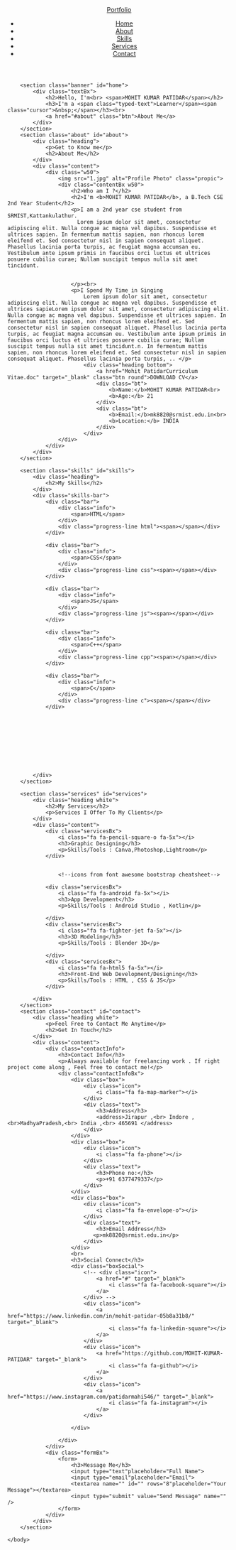 <!DOCTYPE html>
<html lang="en">
    <head>
        <meta charset="UTF-8">
        <meta name="viewport" content="width=device-width, initial-scale=1.0">
        <title>Responsive portfolio</title>
        <link rel="stylesheet" href="style.css">
        <script src="ext.js" language="javascript"></script>
        <script src="typeeffect.js" language="javascript"></script>
        <link rel="stylesheet" href="https://stackpath.bootstrapcdn.com/font-awesome/4.7.0/css/font-awesome.min.css" integrity="sha384-wvfXpqpZZVQGK6TAh5PVlGOfQNHSoD2xbE+QkPxCAFlNEevoEH3Sl0sibVcOQVnN" crossorigin="anonymous">
        <!--Used Font Awesome cdn website for this link-->
    </head>
    <body>
        <header>
         <a href="#" class="logo">Portfolio</a>
         <ul class="menu">
             <li><a href="#home">Home</a></li>
             <li><a href="#about">About</a></li>
             <li><a href="#skills">Skills</a></li>
             <li><a href="#services">Services</a></li>
             <li><a href="#contact">Contact</a></li>
         </ul>
        </header>


        <section class="banner" id="home">
            <div class="textBx">
                <h2>Hello, I'm<br> <span>MOHIT KUMAR PATIDAR</span></h2>
                <h3>I'm a <span class="typed-text">Learner</span><span class="cursor">&nbsp;</span></h3><br>
                <a href="#about" class="btn">About Me</a>
            </div>
        </section>
        <section class="about" id="about">
            <div class="heading">
                <p>Get to Know me</p>
                <h2>About Me</h2>
            </div>
            <div class="content">
                <div class="w50">
                    <img src="1.jpg" alt="Profile Photo" class="propic">
                    <div class="contentBx w50">
                        <h2>Who am I ?</h2>
                        <h2>I'm <b>MOHIT KUMAR PATIDAR</b>, a B.Tech CSE 2nd Year Student</h2>
                        <p>I am a 2nd year cse student from SRMIST,Kattankulathur.
                          Lorem ipsum dolor sit amet, consectetur adipiscing elit. Nulla congue ac magna vel dapibus. Suspendisse et ultrices sapien. In fermentum mattis sapien, non rhoncus lorem eleifend et. Sed consectetur nisl in sapien consequat aliquet. Phasellus lacinia porta turpis, ac feugiat magna accumsan eu. Vestibulum ante ipsum primis in faucibus orci luctus et ultrices posuere cubilia curae; Nullam suscipit tempus nulla sit amet tincidunt.


                        </p><br>
                        <p>I Spend My Time in Singing
                            Lorem ipsum dolor sit amet, consectetur adipiscing elit. Nulla congue ac magna vel dapibus. Suspendisse et ultrices sapieLorem ipsum dolor sit amet, consectetur adipiscing elit. Nulla congue ac magna vel dapibus. Suspendisse et ultrices sapien. In fermentum mattis sapien, non rhoncus lorem eleifend et. Sed consectetur nisl in sapien consequat aliquet. Phasellus lacinia porta turpis, ac feugiat magna accumsan eu. Vestibulum ante ipsum primis in faucibus orci luctus et ultrices posuere cubilia curae; Nullam suscipit tempus nulla sit amet tincidunt.n. In fermentum mattis sapien, non rhoncus lorem eleifend et. Sed consectetur nisl in sapien consequat aliquet. Phasellus lacinia porta turpis, .. </p>
                            <div class="heading bottom">
                                <a href="Mohit PatidarCurriculum Vitae.doc" target="_blank" class="btn round">DOWNLOAD CV</a>
                                <div class="bt">
                                    <b>Name:</b>MOHIT KUMAR PATIDAR<br>
                                    <b>Age:</b> 21
                                </div>
                                <div class="bt">
                                    <b>Email:</b>mk8820@srmist.edu.in<br>
                                    <b>Location:</b> INDIA
                                </div>
                            </div>
                    </div>
                </div>
            </div>
        </section>

        <section class="skills" id="skills">
            <div class="heading">
                <h2>My Skills</h2>
            </div>
            <div class="skills-bar">
                <div class="bar">
                    <div class="info">
                        <span>HTML</span>
                    </div>
                    <div class="progress-line html"><span></span></div>
                </div>

                <div class="bar">
                    <div class="info">
                        <span>CSS</span>
                    </div>
                    <div class="progress-line css"><span></span></div>
                </div>

                <div class="bar">
                    <div class="info">
                        <span>JS</span>
                    </div>
                    <div class="progress-line js"><span></span></div>
                </div>

                <div class="bar">
                    <div class="info">
                        <span>C++</span>
                    </div>
                    <div class="progress-line cpp"><span></span></div>
                </div>

                <div class="bar">
                    <div class="info">
                        <span>C</span>
                    </div>
                    <div class="progress-line c"><span></span></div>
                </div>










            </div>
        </section>

        <section class="services" id="services">
            <div class="heading white">
                <h2>My Services</h2>
                <p>Services I Offer To My Clients</p>
            </div>
            <div class="content">
                <div class="servicesBx">
                    <i class="fa fa-pencil-square-o fa-5x"></i>
                    <h3>Graphic Designing</h3>
                    <p>Skills/Tools : Canva,Photoshop,Lightroom</p>
                </div>


                    <!--icons from font awesome bootstrap cheatsheet-->

                <div class="servicesBx">
                    <i class="fa fa-android fa-5x"></i>
                    <h3>App Development</h3>
                    <p>Skills/Tools : Android Studio , Kotlin</p>

                </div>
                <div class="servicesBx">
                    <i class="fa fa-fighter-jet fa-5x"></i>
                    <h3>3D Modeling</h3>
                    <p>Skills/Tools : Blender 3D</p>

                </div>
                <div class="servicesBx">
                    <i class="fa fa-html5 fa-5x"></i>
                    <h3>Front-End Web Development/Designing</h3>
                    <p>Skills/Tools : HTML , CSS & JS</p>
                </div>

            </div>
        </section>
        <section class="contact" id="contact">
            <div class="heading white">
                <p>Feel Free to Contact Me Anytime</p>
                <h2>Get In Touch</h2>
            </div>
            <div class="content">
                <div class="contactInfo">
                    <h3>Contact Info</h3>
                    <p>Always available for freelancing work . If right project come along , Feel free to contact me!</p>
                    <div class="contactInfoBx">
                        <div class="box">
                            <div class="icon">
                                <i class="fa fa-map-marker"></i>
                            </div>
                            <div class="text">
                                <h3>Address</h3>
                                <address>Jirapur ,<br> Indore ,<br>MadhyaPradesh,<br> India ,<br> 465691 </address>
                            </div>
                        </div>
                        <div class="box">
                            <div class="icon">
                                <i class="fa fa-phone"></i>
                            </div>
                            <div class="text">
                                <h3>Phone no:</h3>
                                <p>+91 6377479337</p>
                            </div>
                        </div>
                        <div class="box">
                            <div class="icon">
                                <i class="fa fa-envelope-o"></i>
                            </div>
                            <div class="text">
                                <h3>Email Address</h3>
                               <p>mk8820@srmist.edu.in</p>
                            </div>
                        </div>
                        <br>
                        <h3>Social Connect</h3>
                        <div class="boxSocial">
                            <!-- <div class="icon">
                                <a href="#" target="_blank">
                                    <i class="fa fa-facebook-square"></i>
                                </a>
                            </div> -->
                            <div class="icon">
                                <a href="https://www.linkedin.com/in/mohit-patidar-05b8a31b8/" target="_blank">
                                    <i class="fa fa-linkedin-square"></i>
                                </a>
                            </div>
                            <div class="icon">
                                <a href="https://github.com/MOHIT-KUMAR-PATIDAR" target="_blank">
                                    <i class="fa fa-github"></i>
                                </a>
                            </div>
                            <div class="icon">
                                <a href="https://www.instagram.com/patidarmahi546/" target="_blank">
                                    <i class="fa fa-instagram"></i>
                                </a>
                            </div>

                        </div>

                    </div>
                </div>
                <div class="formBx">
                    <form>
                        <h3>Message Me</h3>
                        <input type="text"placeholder="Full Name">
                        <input type="email"placeholder="Email">
                        <textarea name="" id="" rows="8"placeholder="Your Message"></textarea>
                        <input type="submit" value="Send Message" name="" />
                    </form>
                </div>
            </div>
        </section>

    </body>
</html>
